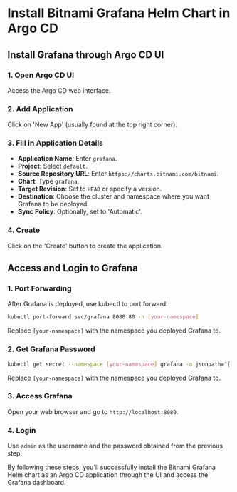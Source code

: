 

# Install Bitnami Grafana Helm Chart in Argo CD

## Install Grafana through Argo CD UI

### 1. Open Argo CD UI
Access the Argo CD web interface.

### 2. Add Application
Click on 'New App' (usually found at the top right corner).

### 3. Fill in Application Details
- **Application Name**: Enter `grafana`.
- **Project**: Select `default`.
- **Source Repository URL**: Enter `https://charts.bitnami.com/bitnami`.
- **Chart**: Type `grafana`.
- **Target Revision**: Set to `HEAD` or specify a version.
- **Destination**: Choose the cluster and namespace where you want Grafana to be deployed.
- **Sync Policy**: Optionally, set to 'Automatic'.

### 4. Create
Click on the 'Create' button to create the application.

## Access and Login to Grafana

### 1. Port Forwarding
After Grafana is deployed, use kubectl to port forward:
```bash
kubectl port-forward svc/grafana 8080:80 -n [your-namespace]
```
Replace `[your-namespace]` with the namespace you deployed Grafana to.

### 2. Get Grafana Password
```bash
kubectl get secret --namespace [your-namespace] grafana -o jsonpath="{.data.admin-password}" | base64 --decode
```
Replace `[your-namespace]` with the namespace you deployed Grafana to.

### 3. Access Grafana
Open your web browser and go to `http://localhost:8080`. 

### 4. Login
Use `admin` as the username and the password obtained from the previous step.

By following these steps, you'll successfully install the Bitnami Grafana Helm chart as an Argo CD application through the UI and access the Grafana dashboard.


